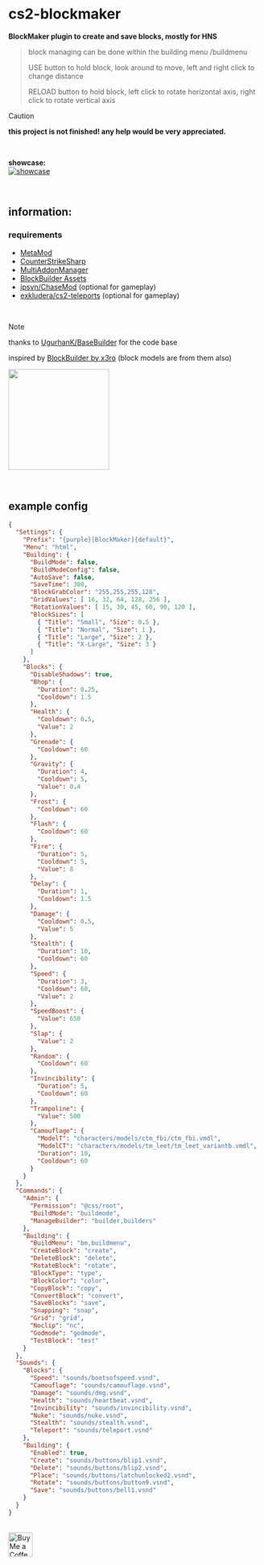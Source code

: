 # cs2-blockmaker

**BlockMaker plugin to create and save blocks, mostly for HNS**

> block managing can be done within the building menu /buildmenu
> 
> USE button to hold block, look around to move, left and right click to change distance
> 
> RELOAD button to hold block, left click to rotate horizontal axis, right click to rotate vertical axis

> [!CAUTION]
> **this project is not finished! any help would be very appreciated.**

<br>

**showcase:**<br>
[![showcase](https://img.youtube.com/vi/AEAEKhCErsw/hqdefault.jpg)](https://youtube.com/watch?v=AEAEKhCErsw)

<br>

## information:

### requirements

- [MetaMod](https://github.com/alliedmodders/metamod-source)
- [CounterStrikeSharp](https://github.com/roflmuffin/CounterStrikeSharp)
- [MultiAddonManager](https://github.com/Source2ZE/MultiAddonManager)
- [BlockBuilder Assets](https://steamcommunity.com/sharedfiles/filedetails/?id=3299954847)
- [ipsvn/ChaseMod](https://github.com/ipsvn/ChaseMod) (optional for gameplay)
- [exkludera/cs2-teleports](https://github.com/exkludera/cs2-teleports) (optional for gameplay)

<br>

> [!NOTE]
> thanks to [UgurhanK/BaseBuilder](https://github.com/UgurhanK/BaseBuilder) for the code base
>
> inspired by [BlockBuilder by x3ro](https://forums.alliedmods.net/showthread.php?t=258329) (block models are from them also)

<img src="https://github.com/user-attachments/assets/53e486cc-8da4-45ab-bc6e-eb38145aba36" height="200px"> <br>

<br>

## example config

```json
{
  "Settings": {
    "Prefix": "{purple}[BlockMaker]{default}",
    "Menu": "html",
    "Building": {
      "BuildMode": false,
      "BuildModeConfig": false,
      "AutoSave": false,
      "SaveTime": 300,
      "BlockGrabColor": "255,255,255,128",
      "GridValues": [ 16, 32, 64, 128, 256 ],
      "RotationValues": [ 15, 30, 45, 60, 90, 120 ],
      "BlockSizes": [
        { "Title": "Small", "Size": 0.5 },
        { "Title": "Normal", "Size": 1 },
        { "Title": "Large", "Size": 2 },
        { "Title": "X-Large", "Size": 3 }
      ]
    },
    "Blocks": {
      "DisableShadows": true,
      "Bhop": {
        "Duration": 0.25,
        "Cooldown": 1.5
      },
      "Health": {
        "Cooldown": 0.5,
        "Value": 2
      },
      "Grenade": {
        "Cooldown": 60
      },
      "Gravity": {
        "Duration": 4,
        "Cooldown": 5,
        "Value": 0.4
      },
      "Frost": {
        "Cooldown": 60
      },
      "Flash": {
        "Cooldown": 60
      },
      "Fire": {
        "Duration": 5,
        "Cooldown": 5,
        "Value": 8
      },
      "Delay": {
        "Duration": 1,
        "Cooldown": 1.5
      },
      "Damage": {
        "Cooldown": 0.5,
        "Value": 5
      },
      "Stealth": {
        "Duration": 10,
        "Cooldown": 60
      },
      "Speed": {
        "Duration": 3,
        "Cooldown": 60,
        "Value": 2
      },
      "SpeedBoost": {
        "Value": 650
      },
      "Slap": {
        "Value": 2
      },
      "Random": {
        "Cooldown": 60
      },
      "Invincibility": {
        "Duration": 5,
        "Cooldown": 60
      },
      "Trampoline": {
        "Value": 500
      },
      "Camouflage": {
        "ModelT": "characters/models/ctm_fbi/ctm_fbi.vmdl",
        "ModelCT": "characters/models/tm_leet/tm_leet_variantb.vmdl",
        "Duration": 10,
        "Cooldown": 60
      }
    }
  },
  "Commands": {
    "Admin": {
      "Permission": "@css/root",
      "BuildMode": "buildmode",
      "ManageBuilder": "builder,builders"
    },
    "Building": {
      "BuildMenu": "bm,buildmenu",
      "CreateBlock": "create",
      "DeleteBlock": "delete",
      "RotateBlock": "rotate",
      "BlockType": "type",
      "BlockColor": "color",
      "CopyBlock": "copy",
      "ConvertBlock": "convert",
      "SaveBlocks": "save",
      "Snapping": "snap",
      "Grid": "grid",
      "Noclip": "nc",
      "Godmode": "godmode",
      "TestBlock": "test"
    }
  },
  "Sounds": {
    "Blocks": {
      "Speed": "sounds/bootsofspeed.vsnd",
      "Camouflage": "sounds/camouflage.vsnd",
      "Damage": "sounds/dmg.vsnd",
      "Health": "sounds/heartbeat.vsnd",
      "Invincibility": "sounds/invincibility.vsnd",
      "Nuke": "sounds/nuke.vsnd",
      "Stealth": "sounds/stealth.vsnd",
      "Teleport": "sounds/teleport.vsnd"
    },
    "Building": {
      "Enabled": true,
      "Create": "sounds/buttons/blip1.vsnd",
      "Delete": "sounds/buttons/blip2.vsnd",
      "Place": "sounds/buttons/latchunlocked2.vsnd",
      "Rotate": "sounds/buttons/button9.vsnd",
      "Save": "sounds/buttons/bell1.vsnd"
    }
  }
}
```

<br> <a href="https://ko-fi.com/exkludera" target="blank"><img src="https://cdn.ko-fi.com/cdn/kofi5.png" height="48px" alt="Buy Me a Coffee at ko-fi.com"></a>
